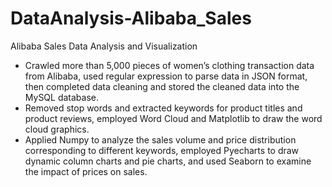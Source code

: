 # DataAnalysis-Alibaba_Sales
Alibaba Sales Data Analysis and Visualization

+ Crawled more than 5,000 pieces of women’s clothing transaction data from Alibaba, used regular expression to parse data in JSON format, then completed data cleaning and stored the cleaned data into the MySQL database.
+ Removed stop words and extracted keywords for product titles and product reviews, employed Word Cloud and Matplotlib to draw the word cloud graphics.
+ Applied Numpy to analyze the sales volume and price distribution corresponding to different keywords, employed Pyecharts to draw dynamic column charts and pie charts, and used Seaborn to examine the impact of prices on sales.
